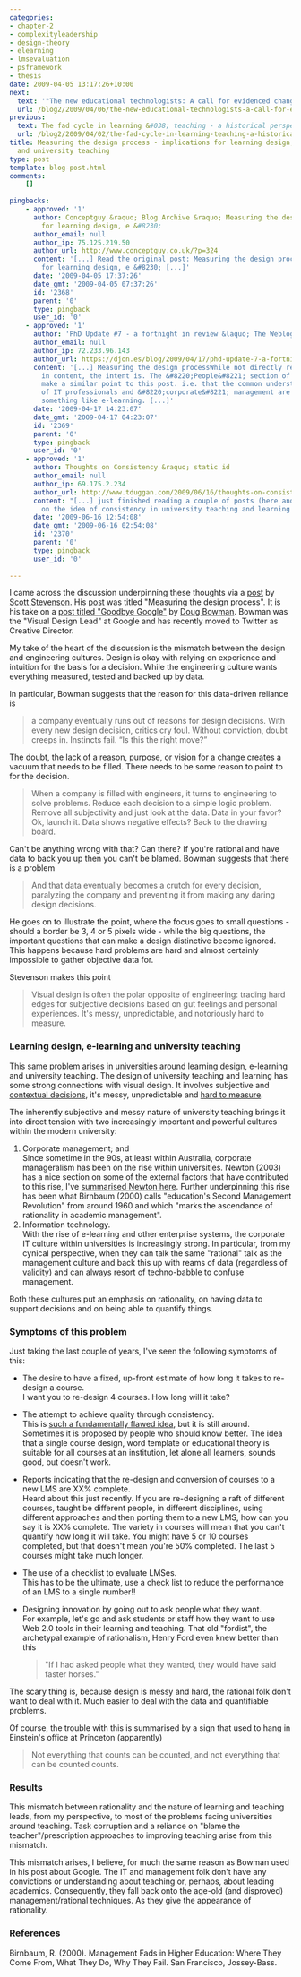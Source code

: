 ```yaml
---
categories:
- chapter-2
- complexityleadership
- design-theory
- elearning
- lmsevaluation
- psframework
- thesis
date: 2009-04-05 13:17:26+10:00
next:
  text: '"The new educational technologists: A call for evidenced change"'
  url: /blog2/2009/04/06/the-new-educational-technologists-a-call-for-evidenced-change/
previous:
  text: The fad cycle in learning &#038; teaching - a historical perspective
  url: /blog2/2009/04/02/the-fad-cycle-in-learning-teaching-a-historical-perspective/
title: Measuring the design process - implications for learning design, e-learning
  and university teaching
type: post
template: blog-post.html
comments:
    []
    
pingbacks:
    - approved: '1'
      author: Conceptguy &raquo; Blog Archive &raquo; Measuring the design process - implications
        for learning design, e &#8230;
      author_email: null
      author_ip: 75.125.219.50
      author_url: http://www.conceptguy.co.uk/?p=324
      content: '[...] Read the original post: Measuring the design process - implications
        for learning design, e &#8230; [...]'
      date: '2009-04-05 17:37:26'
      date_gmt: '2009-04-05 07:37:26'
      id: '2368'
      parent: '0'
      type: pingback
      user_id: '0'
    - approved: '1'
      author: 'PhD Update #7 - a fortnight in review &laquo; The Weblog of (a) David Jones'
      author_email: null
      author_ip: 72.233.96.143
      author_url: https://djon.es/blog/2009/04/17/phd-update-7-a-fortnight-in-review/
      content: '[...] Measuring the design processWhile not directly related to the PhD
        in content, the intent is. The &#8220;People&#8221; section of chapter 2 will
        make a similar point to this post. i.e. that the common understanding/practice
        of IT professionals and &#8220;corporate&#8221; management are inappropriate for
        something like e-learning. [...]'
      date: '2009-04-17 14:23:07'
      date_gmt: '2009-04-17 04:23:07'
      id: '2369'
      parent: '0'
      type: pingback
      user_id: '0'
    - approved: '1'
      author: Thoughts on Consistency &raquo; static id
      author_email: null
      author_ip: 69.175.2.234
      author_url: http://www.tduggan.com/2009/06/16/thoughts-on-consistency/
      content: "[...] just finished reading a couple of posts (here and here) by a colleague\_\
        on the idea of consistency in university teaching and learning and it got me [...]"
      date: '2009-06-16 12:54:08'
      date_gmt: '2009-06-16 02:54:08'
      id: '2370'
      parent: '0'
      type: pingback
      user_id: '0'
    
---
```

I came across the discussion underpinning these thoughts via a [post](http://theocacao.com/document.page/600) by [Scott Stevenson](http://theocacao.com/document.page/296). His [post](http://theocacao.com/document.page/600) was titled "Measuring the design process". It is his take on a [post titled "Goodbye Google"](http://stopdesign.com/archive/2009/03/20/goodbye-google.html) by [Doug Bowman](http://stopdesign.com/about). Bowman was the "Visual Design Lead" at Google and has recently moved to Twitter as Creative Director.

My take of the heart of the discussion is the mismatch between the design and engineering cultures. Design is okay with relying on experience and intuition for the basis for a decision. While the engineering culture wants everything measured, tested and backed up by data.

In particular, Bowman suggests that the reason for this data-driven reliance is

> a company eventually runs out of reasons for design decisions. With every new design decision, critics cry foul. Without conviction, doubt creeps in. Instincts fail. “Is this the right move?”

The doubt, the lack of a reason, purpose, or vision for a change creates a vacuum that needs to be filled. There needs to be some reason to point to for the decision.

> When a company is filled with engineers, it turns to engineering to solve problems. Reduce each decision to a simple logic problem. Remove all subjectivity and just look at the data. Data in your favor? Ok, launch it. Data shows negative effects? Back to the drawing board.

Can't be anything wrong with that? Can there? If you're rational and have data to back you up then you can't be blamed. Bowman suggests that there is a problem

> And that data eventually becomes a crutch for every decision, paralyzing the company and preventing it from making any daring design decisions.

He goes on to illustrate the point, where the focus goes to small questions - should a border be 3, 4 or 5 pixels wide - while the big questions, the important questions that can make a design distinctive become ignored. This happens because hard problems are hard and almost certainly impossible to gather objective data for.

Stevenson makes this point

> Visual design is often the polar opposite of engineering: trading hard edges for subjective decisions based on gut feelings and personal experiences. It's messy, unpredictable, and notoriously hard to measure.

### Learning design, e-learning and university teaching

This same problem arises in universities around learning design, e-learning and university teaching. The design of university teaching and learning has some strong connections with visual design. It involves subjective and [contextual decisions](http://damosworld.wordpress.com/2009/03/27/improving-university-teaching-learning-theory-and-curriculum-design/), it's messy, unpredictable and [hard to measure](/blog2/2009/03/06/the-biggest-flaw-in-university-lte-learning-and-how-to-avoid-it/).

The inherently subjective and messy nature of university teaching brings it into direct tension with two increasingly important and powerful cultures within the modern university:

1. Corporate management; and  
    Since sometime in the 90s, at least within Australia, corporate manageralism has been on the rise within universities. Newton (2003) has a nice section on some of the external factors that have contributed to this rise, I've [summarised Newton here](/blog2/2009/03/30/implementing-an-institution-wide-learning-and-teaching-strategy-lessons-in-managing-change/). Further underpinning this rise has been what Birnbaum (2000) calls "education's Second Management Revolution" from around 1960 and which "marks the ascendance of rationality in academic management".
2. Information technology.  
    With the rise of e-learning and other enterprise systems, the corporate IT culture within universities is increasingly strong. In particular, from my cynical perspective, when they can talk the same "rational" talk as the management culture and back this up with reams of data (regardless of [validity](/blog2/2009/03/11/validity-is-subjective/)) and can always resort of techno-babble to confuse management.

Both these cultures put an emphasis on rationality, on having data to support decisions and on being able to quantify things.

### Symptoms of this problem

Just taking the last couple of years, I've seen the following symptoms of this:

- The desire to have a fixed, up-front estimate of how long it takes to re-design a course.  
    I want you to re-design 4 courses. How long will it take?
- The attempt to achieve quality through consistency.  
    This is [such a fundamentally flawed idea](/blog2/2008/11/13/another-assumption-which-ples-over-throws/), but it is still around. Sometimes it is proposed by people who should know better. The idea that a single course design, word template or educational theory is suitable for all courses at an institution, let alone all learners, sounds good, but doesn't work.
- Reports indicating that the re-design and conversion of courses to a new LMS are XX% complete.  
    Heard about this just recently. If you are re-designing a raft of different courses, taught be different people, in different disciplines, using different approaches and then porting them to a new LMS, how can you say it is XX% complete. The variety in courses will mean that you can't quantify how long it will take. You might have 5 or 10 courses completed, but that doesn't mean you're 50% completed. The last 5 courses might take much longer.
- The use of a checklist to evaluate LMSes.  
    This has to be the ultimate, use a check list to reduce the performance of an LMS to a single number!!
- Designing innovation by going out to ask people what they want.  
    For example, let's go and ask students or staff how they want to use Web 2.0 tools in their learning and teaching. That old "fordist", the archetypal example of rationalism, Henry Ford even knew better than this
    
    > "If I had asked people what they wanted, they would have said faster horses."
    

The scary thing is, because design is messy and hard, the rational folk don't want to deal with it. Much easier to deal with the data and quantifiable problems.

Of course, the trouble with this is summarised by a sign that used to hang in Einstein's office at Princeton (apparently)

> Not everything that counts can be counted, and not everything that can be counted counts.

### Results

This mismatch between rationality and the nature of learning and teaching leads, from my perspective, to most of the problems facing universities around teaching. Task corruption and a reliance on "blame the teacher"/prescription approaches to improving teaching arise from this mismatch.

This mismatch arises, I believe, for much the same reason as Bowman used in his post about Google. The IT and management folk don't have any convictions or understanding about teaching or, perhaps, about leading academics. Consequently, they fall back onto the age-old (and disproved) management/rational techniques. As they give the appearance of rationality.

### References

Birnbaum, R. (2000). Management Fads in Higher Education: Where They Come From, What They Do, Why They Fail. San Francisco, Jossey-Bass.